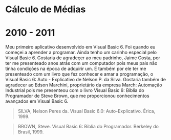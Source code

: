 # Cálculo de Médias
# 2010 - 2011

Meu primeiro aplicativo desenvolvido em Visual Basic 6. Foi quando eu começei a aprender a programar. Ainda tenho um carinho especial pelo Visual Basic 6. Gostaria de agradeçer ao meu padrinho, Jaime Costa, por ter me presenteado anos atrás com um computador pois meus pais não tinha condições na época de adquirir um. E também por ele ter me presenteado com um livro que fez conhecer e amar a programação, o Visual Basic 6: Auto - Explicativo de Nelson P. da Silva. Gostaria também de agradecer ao Edson Marchini, proprietário da empresa March: Automação Industrial pois me presenteou com o livro Visual Basic 6: Biblia do Programador de Steve Brown, que me proporcionou conhecimentos avançados em Visual Basic 6.

> SILVA, Nelson Peres da. Visual Basic 6.0: Auto-Explicativo. Érica, 1999.

> BROWN, Steve. Visual Basic 6: Biblia do Programador. Berkeley do Brasil, 1999.

